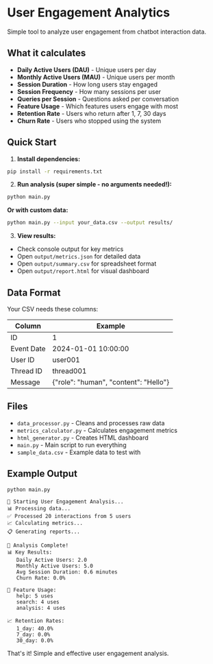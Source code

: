 # User Engagement Analytics

Simple tool to analyze user engagement from chatbot interaction data.

## What it calculates

- **Daily Active Users (DAU)** - Unique users per day
- **Monthly Active Users (MAU)** - Unique users per month  
- **Session Duration** - How long users stay engaged
- **Session Frequency** - How many sessions per user
- **Queries per Session** - Questions asked per conversation
- **Feature Usage** - Which features users engage with most
- **Retention Rate** - Users who return after 1, 7, 30 days
- **Churn Rate** - Users who stopped using the system

## Quick Start

1. **Install dependencies:**
```bash
pip install -r requirements.txt
```

2. **Run analysis (super simple - no arguments needed!):**
```bash
python main.py
```

**Or with custom data:**
```bash
python main.py --input your_data.csv --output results/
```

3. **View results:**
- Check console output for key metrics
- Open `output/metrics.json` for detailed data
- Open `output/summary.csv` for spreadsheet format
- Open `output/report.html` for visual dashboard

## Data Format

Your CSV needs these columns:

| Column | Example |
|--------|---------|
| ID | 1 |
| Event Date | 2024-01-01 10:00:00 |
| User ID | user001 |
| Thread ID | thread001 |  
| Message | {"role": "human", "content": "Hello"} |

## Files

- `data_processor.py` - Cleans and processes raw data
- `metrics_calculator.py` - Calculates engagement metrics  
- `html_generator.py` - Creates HTML dashboard
- `main.py` - Main script to run everything
- `sample_data.csv` - Example data to test with

## Example Output

```
python main.py

🚀 Starting User Engagement Analysis...
📊 Processing data...
✅ Processed 20 interactions from 5 users
📈 Calculating metrics...
📋 Generating reports...

🎉 Analysis Complete!
📊 Key Results:
   Daily Active Users: 2.0
   Monthly Active Users: 5.0
   Avg Session Duration: 0.6 minutes
   Churn Rate: 0.0%

🎯 Feature Usage:
   help: 5 uses
   search: 4 uses
   analysis: 4 uses

📈 Retention Rates:
   1_day: 40.0%
   7_day: 0.0%
   30_day: 0.0%
```

That's it! Simple and effective user engagement analysis.
